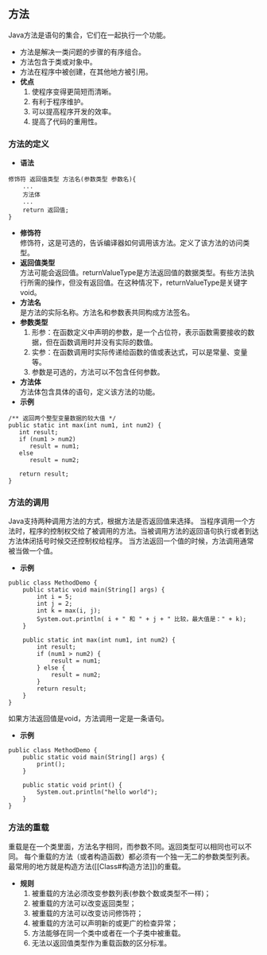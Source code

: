 ## 方法
Java方法是语句的集合，它们在一起执行一个功能。
- 方法是解决一类问题的步骤的有序组合。
- 方法包含于类或对象中。
- 方法在程序中被创建，在其他地方被引用。
- **优点**  
	1. 使程序变得更简短而清晰。
	2. 有利于程序维护。
	3. 可以提高程序开发的效率。
	4. 提高了代码的重用性。
### 方法的定义
- **语法** 
```
修饰符 返回值类型 方法名(参数类型 参数名){
    ...
    方法体
    ...
    return 返回值;
}
```
- **修饰符**  
	修饰符，这是可选的，告诉编译器如何调用该方法。定义了该方法的访问类型。
- **返回值类型**  
	方法可能会返回值。returnValueType是方法返回值的数据类型。有些方法执行所需的操作，但没有返回值。在这种情况下，returnValueType是关键字void。
- **方法名**  
	是方法的实际名称。方法名和参数表共同构成方法签名。
- **参数类型**  
	1. 形参：在函数定义中声明的参数，是一个占位符，表示函数需要接收的数据，但在函数调用时并没有实际的数值。 
	2. 实参：在函数调用时实际传递给函数的值或表达式，可以是常量、变量等。 
	3. 参数是可选的，方法可以不包含任何参数。
- **方法体**  
	方法体包含具体的语句，定义该方法的功能。
- **示例**  
```
/** 返回两个整型变量数据的较大值 */
public static int max(int num1, int num2) {
   int result;
   if (num1 > num2)
      result = num1;
   else
      result = num2;
 
   return result; 
}
```
### 方法的调用
Java支持两种调用方法的方式，根据方法是否返回值来选择。
当程序调用一个方法时，程序的控制权交给了被调用的方法。当被调用方法的返回语句执行或者到达方法体闭括号时候交还控制权给程序。
当方法返回一个值的时候，方法调用通常被当做一个值。
- **示例** 
```
public class MethodDemo {    
	public static void main(String[] args) {  
	    int i = 5;  
	    int j = 2;  
	    int k = max(i, j);  
	    System.out.println( i + " 和 " + j + " 比较，最大值是：" + k);  
	}
	
    public static int max(int num1, int num2) {  
        int result;  
        if (num1 > num2) {  
            result = num1;  
        } else {  
            result = num2;  
        }  
        return result;  
    }  
}
```
如果方法返回值是void，方法调用一定是一条语句。
- **示例**  
```
public class MethodDemo {  
    public static void main(String[] args) {  
        print();  
    }  
    
    public static void print() {  
        System.out.println("hello world");  
    }  
}
```
### 方法的重载
重载是在一个类里面，方法名字相同，而参数不同。返回类型可以相同也可以不同。
每个重载的方法（或者构造函数）都必须有一个独一无二的参数类型列表。
最常用的地方就是构造方法([[Class#构造方法]])的重载。
- **规则**  
	1. 被重载的方法必须改变参数列表(参数个数或类型不一样)； 
	2. 被重载的方法可以改变返回类型；
	3. 被重载的方法可以改变访问修饰符；
	4. 被重载的方法可以声明新的或更广的检查异常；
	5. 方法能够在同一个类中或者在一个子类中被重载。
	6. 无法以返回值类型作为重载函数的区分标准。